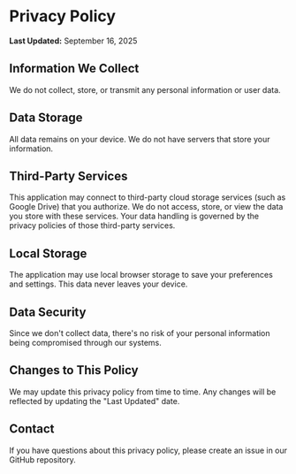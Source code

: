 # Privacy Policy

**Last Updated:** September 16, 2025

## Information We Collect

We do not collect, store, or transmit any personal information or user data.

## Data Storage

All data remains on your device. We do not have servers that store your information.

## Third-Party Services

This application may connect to third-party cloud storage services (such as Google Drive) that you authorize. We do not access, store, or view the data you store with these services. Your data handling is governed by the privacy policies of those third-party services.

## Local Storage

The application may use local browser storage to save your preferences and settings. This data never leaves your device.

## Data Security

Since we don't collect data, there's no risk of your personal information being compromised through our systems.

## Changes to This Policy

We may update this privacy policy from time to time. Any changes will be reflected by updating the "Last Updated" date.

## Contact

If you have questions about this privacy policy, please create an issue in our GitHub repository.